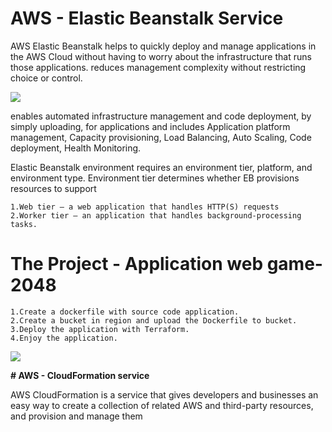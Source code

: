 # **AWS - Elastic Beanstalk Service**

AWS Elastic Beanstalk helps to quickly deploy and manage applications in the AWS Cloud without having to worry about the infrastructure that runs those applications. reduces management complexity without restricting choice or control.

![](D:/Users/Shani/PycharmProjects/2048-Application/pictures/img.png)

enables automated infrastructure management and code deployment, by simply uploading, for applications and includes Application platform management, Capacity provisioning, Load Balancing, Auto Scaling, Code deployment, Health Monitoring.

Elastic Beanstalk environment requires an environment tier, platform, and environment type. Environment tier determines whether EB provisions resources to support

    1.Web tier – a web application that handles HTTP(S) requests    
    2.Worker tier – an application that handles background-processing tasks.


# **The Project - Application web game-2048**

    1.Create a dockerfile with source code application.
    2.Create a bucket in region and upload the Dockerfile to bucket.
    3.Deploy the application with Terraform.
    4.Enjoy the application.

![](D:/Users/Shani/PycharmProjects/2048-Application/pictures/img_1.png)


**# AWS - CloudFormation service**

AWS CloudFormation is a service that gives developers and businesses an easy way to create a collection of related AWS and third-party resources, and provision and manage them